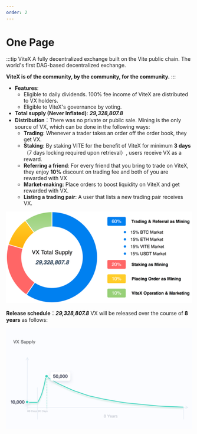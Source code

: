 ```yaml
---
order: 2
---
```


# One Page

:::tip ViteX
A fully decentralized exchange built on the Vite public chain. The world's first DAG-based decentralized exchange. 

**ViteX is of the community, by the community, for the community.**
:::

* **Features**:
  * Eligible to daily dividends. 100% fee income of ViteX are distributed to VX holders.
  * Eligible to ViteX's governance by voting.
* **Total supply (Never Inflated)**: ***29,328,807.8*** 
* **Distribution**：There was no private or public sale. Mining is the only source of VX, which can be done in the following ways:
  * **Trading**: Whenever a trader takes an order off the order book, they get VX.
  * **Staking**: By staking VITE for the benefit of ViteX for minimum **3 days** （7 days locking required upon retrieval）, users receive VX as a reward. 
  * **Referring a friend**: For every friend that you bring to trade on ViteX, they enjoy **10%** discount on trading fee and both of you are rewarded with VX
  * **Market-making**: Place orders to boost liquidity on ViteX and get rewarded with VX. 
  * **Listing a trading pair**: A user that lists a new trading pair receives VX. 

![vx-release-chart](./vx-release-chart.png) 
  
**Release schedule**：***29,328,807.8*** VX will be released over the course of **8 years** as follows:
  
![vx-release-schedule](./vx-release-schedule.png) 

